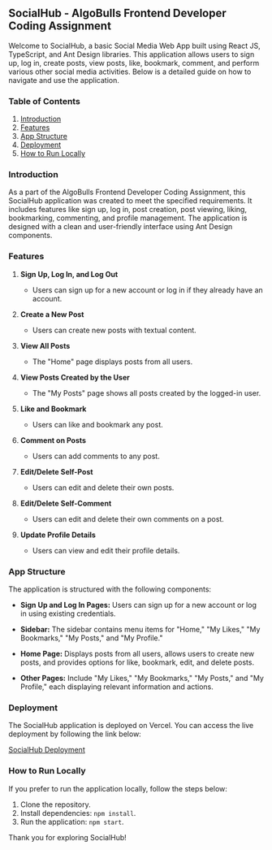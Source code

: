 ## SocialHub - AlgoBulls Frontend Developer Coding Assignment

Welcome to SocialHub, a basic Social Media Web App built using React JS, TypeScript, and Ant Design libraries. This application allows users to sign up, log in, create posts, view posts, like, bookmark, comment, and perform various other social media activities. Below is a detailed guide on how to navigate and use the application.

### Table of Contents

1. [Introduction](#introduction)
2. [Features](#features)
3. [App Structure](#app-structure)
4. [Deployment](#deployment)
5. [How to Run Locally](#how-to-run-locally)

### Introduction

As a part of the AlgoBulls Frontend Developer Coding Assignment, this SocialHub application was created to meet the specified requirements. It includes features like sign up, log in, post creation, post viewing, liking, bookmarking, commenting, and profile management. The application is designed with a clean and user-friendly interface using Ant Design components.

### Features

1. **Sign Up, Log In, and Log Out**
   - Users can sign up for a new account or log in if they already have an account.

2. **Create a New Post**
   - Users can create new posts with textual content.

3. **View All Posts**
   - The "Home" page displays posts from all users.

4. **View Posts Created by the User**
   - The "My Posts" page shows all posts created by the logged-in user.

5. **Like and Bookmark**
   - Users can like and bookmark any post.

6. **Comment on Posts**
   - Users can add comments to any post.

7. **Edit/Delete Self-Post**
   - Users can edit and delete their own posts.

8. **Edit/Delete Self-Comment**
   - Users can edit and delete their own comments on a post.

9. **Update Profile Details**
   - Users can view and edit their profile details.

### App Structure

The application is structured with the following components:

- **Sign Up and Log In Pages:** Users can sign up for a new account or log in using existing credentials.

- **Sidebar:** The sidebar contains menu items for "Home," "My Likes," "My Bookmarks," "My Posts," and "My Profile."

- **Home Page:** Displays posts from all users, allows users to create new posts, and provides options for like, bookmark, edit, and delete posts.

- **Other Pages:** Include "My Likes," "My Bookmarks," "My Posts," and "My Profile," each displaying relevant information and actions.


### Deployment

The SocialHub application is deployed on Vercel. You can access the live deployment by following the link below:

[SocialHub Deployment](https://fabulous-tanuki-7dc707.netlify.app/)


### How to Run Locally

If you prefer to run the application locally, follow the steps below:

1. Clone the repository.
2. Install dependencies: `npm install`.
3. Run the application: `npm start`.

Thank you for exploring SocialHub!


  
